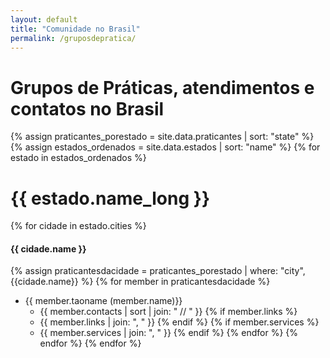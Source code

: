 ```yaml
---
layout: default
title: "Comunidade no Brasil"
permalink: /gruposdepratica/
---
```


# Grupos de Práticas, atendimentos e contatos no Brasil

{% assign praticantes_porestado = site.data.praticantes | sort: "state" %}
{% assign estados_ordenados = site.data.estados | sort: "name" %}
{% for estado in estados_ordenados %}
 # {{ estado.name_long }}
{% for cidade in estado.cities %}
#### {{ cidade.name }}
{% assign praticantesdacidade = praticantes_porestado | where: "city", {{cidade.name}} %}
{% for member in praticantesdacidade %}
- {{ member.taoname (member.name)}}
  - {{ member.contacts | sort | join: " // " }}
    {% if member.links %}
  - {{ member.links | join: ", " }}
    {% endif %}
    {% if member.services %}
  - {{ member.services | join: ", " }}
    {% endif %}
{% endfor %}
{% endfor %}
{% endfor %}